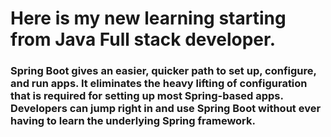 <H1>Here is my new learning starting from Java Full stack developer. </H1>


<h3>Spring Boot gives an easier, quicker path to set up, configure, and run apps. It eliminates the heavy lifting of configuration that is required for setting up most Spring-based apps. Developers can jump right in and use Spring Boot without ever having to learn the underlying Spring framework.</h3>
